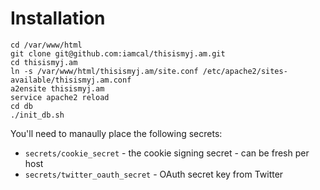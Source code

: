 # Installation

    cd /var/www/html
    git clone git@github.com:iamcal/thisismyj.am.git
    cd thisismyj.am
    ln -s /var/www/html/thisismyj.am/site.conf /etc/apache2/sites-available/thisismyj.am.conf
    a2ensite thisismyj.am
    service apache2 reload
    cd db
    ./init_db.sh

You'll need to manaully place the following secrets:

* `secrets/cookie_secret` - the cookie signing secret - can be fresh per host
* `secrets/twitter_oauth_secret` - OAuth secret key from Twitter
